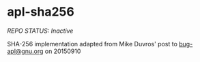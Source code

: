 # apl-sha256

*REPO STATUS: Inactive*

SHA-256 implementation adapted from Mike Duvros' post to bug-apl@gnu.org on 20150910
